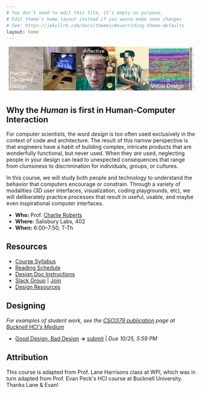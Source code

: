 ```yaml
---
# You don't need to edit this file, it's empty on purpose.
# Edit theme's home layout instead if you wanna make some changes
# See: https://jekyllrb.com/docs/themes/#overriding-theme-defaults
layout: home
---
```


![Human-Centered Design Process](img/hci_banner.png)

<!--
For computer scientists, the word _design_ is too often used exclusively in the context of code and architecture. The result of this narrow perspective is that engineers have a habit of building complex, intricate products that are wonderfully functional, but never used. When they _are_ used, neglecting people in your design can lead to unexpected consequences that range from clumsiness to discrimination for individuals, groups, or cultures.

In this course, we will study both people and technology to  understand the behavior that computers encourage or constrain. Through a variety of modalities (3D user interfaces, visualization, coding playgrounds, etc), we will deliberately practice processes that result in useful, usable, and maybe even inspirational computer interfaces. 
-->
## Why the _Human_ is first in Human-Computer Interaction
For computer scientists, the word _design_ is too often used exclusively in the context of code and architecture. The result of this narrow perspective is that engineers have a habit of building complex, intricate products that are wonderfully functional, but never used. When they _are_ used, neglecting people in your design can lead to unexpected consequences that range from clumsiness to discrimination for individuals, groups, or cultures.

In this course, we will study both people and technology to  understand the behavior that computers encourage or constrain. Through a variety of modalities (3D user interfaces, visualization, coding playgrounds, etc), we will deliberately practice processes that result in useful, usable, and maybe even inspirational computer interfaces.  

- **Who:** Prof. [Charlie Roberts](https://charlie-roberts.com)
- **Where:** Salisbury Labs, 402 
- **When:** 6:00–7:50, T-Th

## Resources
<!-- 
**[Availability Matrix for ALL projects (see bottom tabs)](https://docs.google.com/spreadsheets/d/1XP1acIxYnwktZnutnE5nyHl2-kfNOfGkjPqyZFTDWWM/edit#gid=1483891469)  
**[Reading Feedback Form](https://goo.gl/forms/9YribW48cQJjZiS42)**
- [Design Feedback Form](https://goo.gl/forms/OuwJuS3ELupkHFgy2)
- [Team Reflection Form](https://goo.gl/forms/4vpDLMoqeSCxr5LF2)
-->
- [Course Syllabus](docs/syllabus.html)
- [Reading Schedule](docs/schedule.html)
- [Design Doc Instructions](docs/designdocs.html)
- [Slack Group](https://cs3041-18b.slack.com/) \| [Join](https://join.slack.com/t/cs3041-18d/shared_invite/enQtMzI3ODg5MTY5MTU5LTA4ODU2YjA0ZDdhN2E5YzYyZDM0YjI3NjA1ZDhjOTQ2YjZhMWVhYjM5MjNjOTE4OGU1ODExMWFjYjYxMDBmMDQ)
- [Design Resources](docs/resources.html)

## Designing
_For examples of student work, see the [CSCI379 publication](https://medium.com/bucknell-hci/tagged/csci379-hci) page at [Bucknell HCI's Medium](https://medium.com/bucknell-hci)_

- [Good Design, Bad Design](designs/goodbad_assn.html) **->** [submit](https://docs.google.com/spreadsheets/d/1_-c52ou3mpTM-5WZWA72Un6ohm9ZPpca2NkV5ujLrBU/edit?usp=sharing) \| _Due 10/25, 5:59 PM_

<!-- 
- [Design for Others](designs/visual_assn.html) **->** [submit](https://docs.google.com/spreadsheets/d/1JV-dlcXFRXPoh-2ms8BZEtR_dzpDk8Sa-sTBIVfgzcU/edit#gid=304752249) \| _Demo 3/23_ \| _Doc 3/26, 11:59 PM_
- [Design for Understanding](designs/datavis_assn.html) **->** [submit](https://docs.google.com/spreadsheets/d/1JV-dlcXFRXPoh-2ms8BZEtR_dzpDk8Sa-sTBIVfgzcU/edit#gid=711832985) \| _Demo 4/2_ \| _Doc 4/3, 11:59 PM_
- [Design for Tension](designs/chatbot_assn.html) **->** [submit](https://docs.google.com/spreadsheets/d/1JV-dlcXFRXPoh-2ms8BZEtR_dzpDk8Sa-sTBIVfgzcU/edit#gid=1873200654) \| _Demo 4/9_ \| _Doc 4/10 , 11:59 PM_
- ~~[Design for Fun](designs/gesture_assn.html) **->** [submit](#) \| _Demo 4/13_ \| _Doc 4/16, 11:59 PM_~~
- [Design for Wellbeing](designs/emotion_assn.html) **->** [submit](https://docs.google.com/spreadsheets/d/1JV-dlcXFRXPoh-2ms8BZEtR_dzpDk8Sa-sTBIVfgzcU/edit#gid=220366641) \| _Demo 4/19_ \| _Doc 4/23, 11:59 PM_
- [Design for Another World](designs/vr_assn.html) **->** [submit](https://docs.google.com/spreadsheets/d/1JV-dlcXFRXPoh-2ms8BZEtR_dzpDk8Sa-sTBIVfgzcU/edit#gid=175718970) \| _Demo 4/27_ \| _Doc 4/30, 11:59 PM_
**Final Project (Individual):** [Design Manifesto](docs/manifesto.html) \| _At the beginning of the last day of class_ **->** [submit](https://docs.google.com/spreadsheets/d/1JV-dlcXFRXPoh-2ms8BZEtR_dzpDk8Sa-sTBIVfgzcU/edit#gid=667431766)
-->

## Attribution
This course is adapted from Prof. Lane Harrisons class at WPI, which was in turn adapted from Prof. Evan Peck's HCI course at Bucknell University.
Thanks Lane & Evan!
